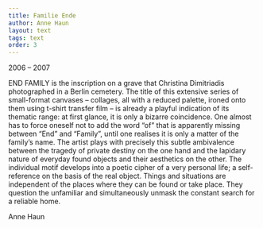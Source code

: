 ```yaml
---
title: Familie Ende
author: Anne Haun
layout: text
tags: text
order: 3
---
```

2006 – 2007

END FAMILY is the inscription on a grave that Christina Dimitriadis photographed in a Berlin cemetery. The title of this extensive series of small-format canvases – collages, all with a reduced palette, ironed onto them using t-shirt transfer film – is already a playful indication of its thematic range: at first glance, it is only a bizarre coincidence. One almost has to force oneself not to add the word “of” that is apparently missing between “End” and “Family”, until one realises it is only a matter of the family’s name. The artist plays with precisely this subtle ambivalence between the tragedy of private destiny on the one hand and the lapidary nature of everyday found objects and their aesthetics on the other. The individual motif develops into a poetic cipher of a very personal life; a self-reference on the basis of the real object. Things and situations are independent of the places where they can be found or take place. They question the unfamiliar and simultaneously unmask the constant search for a reliable home.

Anne Haun